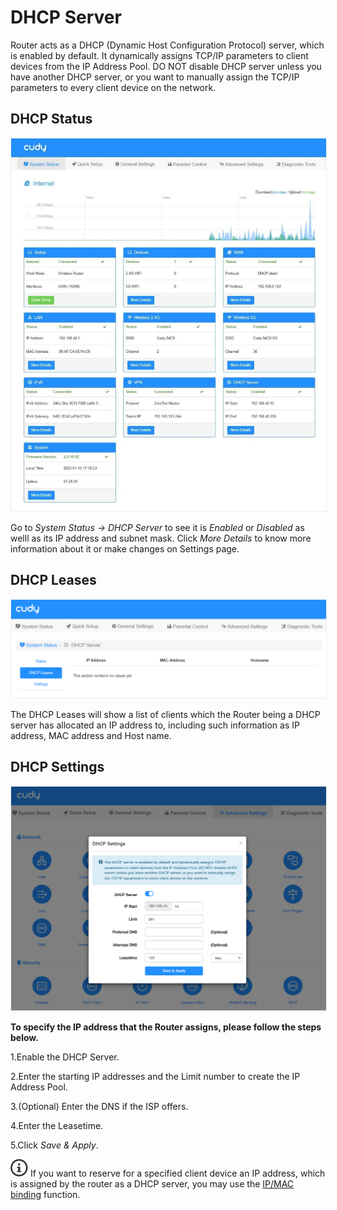 # DHCP Server

Router acts as a DHCP (Dynamic Host Configuration Protocol) server, which is enabled by default. It dynamically assigns TCP/IP parameters to client devices from the IP Address Pool. DO NOT disable DHCP server unless you have another DHCP server, or you want to manually assign the TCP/IP parameters to every client device on the network. 

## DHCP Status

<img src="../../../images/wr3600/wr3600 (36).png" alt="" width="800px" style="border: 1px solid #eee;" />

Go to *System Status -> DHCP Server* to see it is *Enabled* or *Disabled* as welll as its IP address and subnet mask. Click *More Details* to know more information about it or make changes on Settings page. 

## DHCP Leases

<img src="../../../images/wr3600/wr3600 (64).png" alt="" width="800px" style="border: 1px solid #eee;" />

The DHCP Leases will show a list of clients which the Router being a DHCP server has allocated an IP address to, including such information as IP address, MAC address and Host name.

## DHCP Settings

<img src="../../../images/wr3600/wr3600 (133).png" alt="" width="800px" style="border: 1px solid #eee;" />

**To specify the IP address that the Router assigns, please follow the steps below.**

1.Enable the DHCP Server.

2.Enter the starting IP addresses and the Limit number to create the IP Address Pool.

3.(Optional) Enter the DNS if the ISP offers. 

4.Enter the Leasetime.

5.Click *Save & Apply*.

<img src="../../../images/noteicon.png"> If you want to reserve for a specified client device an IP address, which is assigned by the router as a DHCP server, you may use the [IP/MAC binding](security.md#ipmac-binding) function.